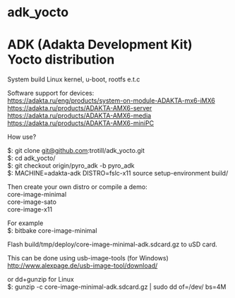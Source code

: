 # adk_yocto

# ADK (Adakta Development Kit) Yocto distribution
  
System build Linux kernel, u-boot, rootfs e.t.c  
  
Software support for devices:  
https://adakta.ru/eng/products/system-on-module-ADAKTA-mx6-iMX6  
https://adakta.ru/products/ADAKTA-AMX6-server  
https://adakta.ru/products/ADAKTA-AMX6-media  
https://adakta.ru/products/ADAKTA-AMX6-miniPC  
  
How use?  
  
$: git clone git@github.com:trotill/adk_yocto.git  
$: cd adk_yocto/  
$: git checkout origin/pyro_adk -b pyro_adk  
$: MACHINE=adakta-adk DISTRO=fslc-x11 source setup-environment build/  
  
Then create your own distro or compile a demo:  
core-image-minimal  
core-image-sato  
core-image-x11  
  
For example  
$: bitbake core-image-minimal  
  
Flash build/tmp/deploy/core-image-minimal-adk.sdcard.gz to uSD card.  
  
This can be done using usb-image-tools (for Windows)  
http://www.alexpage.de/usb-image-tool/download/  
  
or dd+gunzip for Linux  
$: gunzip -c core-image-minimal-adk.sdcard.gz | sudo dd of=/dev/<you device> bs=4M  
